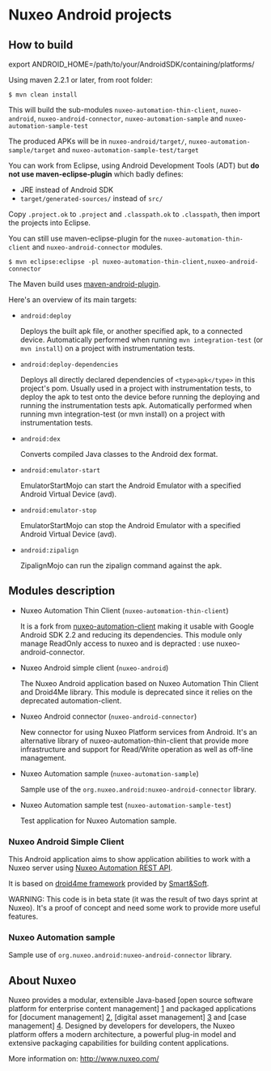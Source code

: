 # Nuxeo Android projects

## How to build

  export ANDROID_HOME=/path/to/your/AndroidSDK/containing/platforms/

Using maven 2.2.1 or later, from root folder:

    $ mvn clean install

This will build the sub-modules `nuxeo-automation-thin-client`, `nuxeo-android`, `nuxeo-android-connector`, `nuxeo-automation-sample` and `nuxeo-automation-sample-test`

The produced APKs will be in `nuxeo-android/target/`, `nuxeo-automation-sample/target` and `nuxeo-automation-sample-test/target`

You can work from Eclipse, using Android Development Tools (ADT) but **do not use maven-eclipse-plugin** which badly defines:

 * JRE instead of Android SDK
 * `target/generated-sources/` instead of `src/`

Copy `.project.ok` to `.project` and `.classpath.ok` to `.classpath`, then import the projects into Eclipse.

You can still use maven-eclipse-plugin for the `nuxeo-automation-thin-client` and `nuxeo-android-connector` modules.

    $ mvn eclipse:eclipse -pl nuxeo-automation-thin-client,nuxeo-android-connector

The Maven build uses [maven-android-plugin](http://code.google.com/p/maven-android-plugin/).

Here's an overview of its main targets:

 * `android:deploy`

    Deploys the built apk file, or another specified apk, to a connected device.
    Automatically performed when running `mvn integration-test` (or `mvn install`) on a project with instrumentation tests.

 * `android:deploy-dependencies`

    Deploys all directly declared dependencies of `<type>apk</type>` in this project's pom.
    Usually used in a project with instrumentation tests, to deploy the apk to test onto the device before running the deploying and running the instrumentation tests apk.
    Automatically performed when running mvn integration-test (or mvn install) on a project with instrumentation tests.

 * `android:dex`

    Converts compiled Java classes to the Android dex format.

 * `android:emulator-start`

    EmulatorStartMojo can start the Android Emulator with a specified Android Virtual Device (avd).

 * `android:emulator-stop`

    EmulatorStartMojo can stop the Android Emulator with a specified Android Virtual Device (avd).

 * `android:zipalign`

    ZipalignMojo can run the zipalign command against the apk.

## Modules description

 * Nuxeo Automation Thin Client (`nuxeo-automation-thin-client`)

    It is a fork from [nuxeo-automation-client](http://hg.nuxeo.org/nuxeo/nuxeo-features/file/5.4/nuxeo-automation/nuxeo-automation-client/)
    making it usable with Google Android SDK 2.2 and reducing its dependencies.
    This module only manage ReadOnly access to nuxeo and is depracted : use nuxeo-android-connector.

 * Nuxeo Android simple client (`nuxeo-android`)

    The Nuxeo Android application based on Nuxeo Automation Thin Client and Droid4Me library.
    This module is deprecated since it relies on the deprecated automation-client.

 * Nuxeo Android connector (`nuxeo-android-connector`)

    New connector for using Nuxeo Platform services from Android. It's an alternative library of nuxeo-automation-thin-client that provide more infrastructure and support for Read/Write operation as well as off-line management.

 * Nuxeo Automation sample (`nuxeo-automation-sample`)

    Sample use of the `org.nuxeo.android:nuxeo-android-connector` library.

 * Nuxeo Automation sample test (`nuxeo-automation-sample-test`)

    Test application for Nuxeo Automation sample.

### Nuxeo Android Simple Client

This Android application aims to show application abilities to work with a Nuxeo server using [Nuxeo Automation REST API](http://doc.nuxeo.com/display/NXDOC/Content+Automation).

It is based on [droid4me framework](http://code.google.com/p/droid4me/) provided by [Smart&Soft](www.smartnsoft.com).

WARNING: This code is in beta state (it was the result of two days sprint at Nuxeo).
It's a proof of concept and need some work to provide more useful features.

### Nuxeo Automation sample

Sample use of `org.nuxeo.android:nuxeo-android-connector` library.

## About Nuxeo

Nuxeo provides a modular, extensible Java-based [open source software platform for enterprise content management] [1] and packaged applications for [document management] [2], [digital asset management] [3] and [case management] [4]. Designed by developers for developers, the Nuxeo platform offers a modern architecture, a powerful plug-in model and extensive packaging capabilities for building content applications.

[1]: http://www.nuxeo.com/en/products/ep
[2]: http://www.nuxeo.com/en/products/document-management
[3]: http://www.nuxeo.com/en/products/dam
[4]: http://www.nuxeo.com/en/products/case-management

More information on: <http://www.nuxeo.com/>
